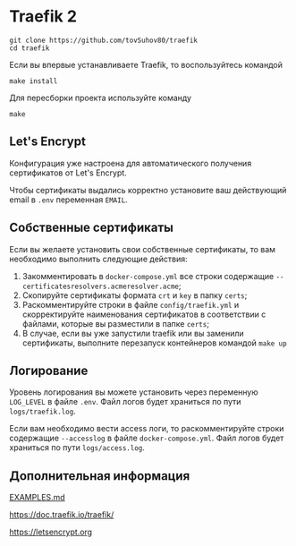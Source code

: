 # Traefik 2
```shell
git clone https://github.com/tovSuhov80/traefik
cd traefik
```

Если вы впервые устанавливаете Traefik, то воспользуйтесь командой
```shell
make install
``` 

Для пересборки проекта используйте команду
```shell
make
```

## Let's Encrypt
Конфигурация уже настроена для автоматического получения сертификатов от Let's Encrypt.

Чтобы сертификаты выдались корректно установите ваш действующий email в ``.env`` переменная ``EMAIL``.

## Собственные сертификаты
Если вы желаете установить свои собственные сертификаты, то вам необходимо выполнить следующие действия:
1. Закомментировать в ``docker-compose.yml`` все строки содержащие ``--certificatesresolvers.acmeresolver.acme``;
2. Скопируйте сертификаты формата ``crt`` и ``key`` в папку ``certs``;
3. Раскомментируйте строки в файле ``config/traefik.yml`` и скорректируйте наименования сертификатов в соответствии с файлами, которые вы разместили в папке ``certs``;
4. В случае, если вы уже запустили traefik или вы заменили сертификаты, выполните перезапуск контейнеров командой ``make up``

## Логирование
Уровень логирования вы можете установить через переменную ``LOG_LEVEL`` в файле ``.env``. Файл логов будет храниться по пути ``logs/traefik.log``.

Если вам необходимо вести access логи, то раскомментируйте строки содержащие ``--accesslog`` в файле ``docker-compose.yml``. Файл логов будет храниться по пути ``logs/access.log``.

## Дополнительная информация
[EXAMPLES.md](EXAMPLES.md)

https://doc.traefik.io/traefik/

https://letsencrypt.org
